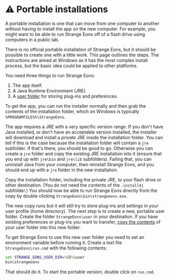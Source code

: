 # ⚠️ Portable installations

A portable installation is one that can move from one computer to another without having to install the app on the new computer. For example, you might want to be able to run Strange Eons off of a flash drive using computers in a public lab.

There is no official portable installation of Strange Eons, but it should be possible to create one with a little work. This page outlines the steps. The instructions are aimed at Windows as it has the most complex install process, but the basic idea could be applied to other platforms.

You need three things to run Strange Eons:

1. The app itself.
2. A Java Runtime Environment (JRE).
3. A [user folder](um-install-user-folder.md) for storing plug-ins and preferences.

To get the app, you can run the installer normally and then grab the contents of the installation folder, which on Windows is typically `%PROGRAMFILES%\StrangeEons`.

The app requires a JRE with a very specific version range. If you don't have Java installed, or don't have an acceptable version installed, the installer will download and install a *private* JRE inside the installation folder. You can tell if this is the case because the installation folder will contain a `jre` subfolder. If that's there, you should be good to go. Otherwise you can create a `jre` folder and copy the existing JRE installation into it (ensure that you end up with `jre\bin` and `jre\lib` subfolders). Failing that, you can uninstall Java from your computer, then reinstall Strange Eons, and you should end up with a `jre` folder in the new installation.

Copy the installation folder, including the private JRE, to your flash drive or other destination. (You do not need the contents of the `.install4j` subfolder.) You should now be able to run Strange Eons directly from the copy by double clicking `StrangeEons\bin\strangeeons.exe`.

The new copy runs but it will still try to store plug-ins and settings in your user profile (home directory). The next step is to create a new, portable user folder. Create the folder `StrangeEons\user` in your destination. If you have existing preferences or plug-ins you want to transfer, [copy the contents](um-install-user-folder.md) of your user folder into this new folder.

To get Strange Eons to use this new user folder you need to set an environment variable before running it. Create a text file `StrangeEons\run.cmd` with the following contents:

```bat
set STRANGE_EONS_USER_DIR=%CD%\user
bin\strangeeons
```

That should do it. To start the portable version, double click on `run.cmd`.